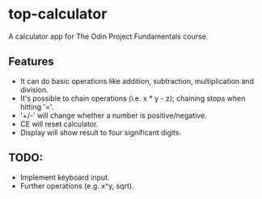 # top-calculator

A calculator app for The Odin Project Fundamentals course.

## Features

* It can do basic operations like addition, subtraction, multiplication and division.
* It's possible to chain operations (i.e. x * y - z); chaining stops when hitting '='.
* '+/-' will change whether a number is positive/negative.
* CE will reset calculator.
* Display will show result to four significant digits.

## TODO:

* Implement keyboard input.
* Further operations (e.g. x^y, sqrt).


